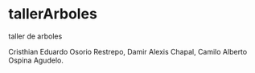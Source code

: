 # tallerArboles
taller de arboles

Cristhian Eduardo Osorio Restrepo,
Damir Alexis Chapal,
Camilo Alberto Ospina Agudelo.
